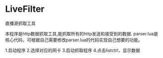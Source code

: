 # LiveFilter
直播源抓取工具

本程序是http数据抓取工具,能抓取所有的http发送和接受到的数据.
parser.lua是核心代码，可根据自己需要修改parser.lua的代码实现自己想要的功能。

1.启动程序
2.选择对应的网卡
3.启动抓取程序
4.点击listctrl，显示数据